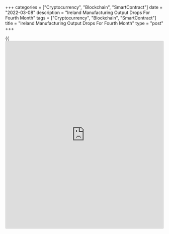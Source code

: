 +++
categories = ["Cryptocurrency", "Blockchain", "SmartContract"]
date = "2022-03-08"
description = "Ireland Manufacturing Output Drops For Fourth Month"
tags = ["Cryptocurrency", "Blockchain", "SmartContract"]
title = "Ireland Manufacturing Output Drops For Fourth Month"
type = "post"
+++

{{<iframe id="large-banner" src="https://www.bounty.group/#slide=11.0" width="100%" height="600" scrolling="no" style="border: 0px solid rgb(216, 221, 230); border-radius: 3px;">}}

Ireland's manufacturing output declined for the fourth month in a row in
January, figures from the Central Statistics Office showed on Tuesday.

Manufacturing output fell a seasonally adjusted 20.9 percent annually in
January, following a 6.6 percent fall in December.

On a monthly basis, manufacturing output decreased 2.9 percent in
January, following a 6.2 percent rise in the previous month.

Industrial production decreased 3.1 percent monthly in January, after a
6.1 percent growth in the previous month.

Production fell 19.6 percent year-on-year in January, following an 8.5
percent drop in the previous month.

Data also showed that the industrial turnover decreased 3.6 percent
monthly in January, while gained 15.5 percent from a year ago.

On an unadjusted basis, industrial turnover grew 16.0 percent yearly in
January and rose 27.5 percent from a month ago.

For comments and feedback [contact](https://www.playgroundfx.com/contact/): editorial@rtt[news](https://www.letsplayfx.com/blog/forex-news-website/).com

[Economic News][1]

 **What parts of the world are seeing the best (and worst) economic
performances lately? Click[here][2] to check out our [Econ Scorecard][2]
and find out! See up-to-the-moment [ranking](https://www.playgroundfx.com/blog/crypto-exchange-ranking/)s for the best and worst
performers in [GDP][3], [unemployment rate][4], [inflation][2] and much
more.**

   1. www.rtt[news](https://www.letsplayfx.com/blog/forex-news-website/).com/Content/EconomicNews.aspx
   2. www.rtt[news](https://www.letsplayfx.com/blog/forex-news-website/).com/economic-scorecard/world-rank/CPI/highest-performance.aspx
   3. www.rtt[news](https://www.letsplayfx.com/blog/forex-news-website/).com/economic-scorecard/world-rank/GDP/highest-performance.aspx
   4. www.rtt[news](https://www.letsplayfx.com/blog/forex-news-website/).com/economic-scorecard/world-rank/unemployment-rate/lowest-performance.aspx